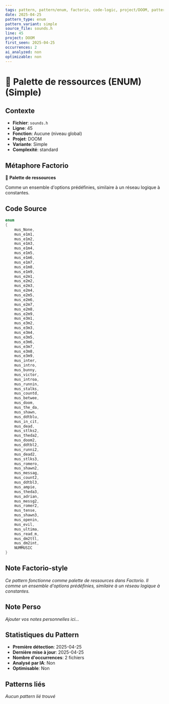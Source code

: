 ```yaml
---
tags: pattern, pattern/enum, factorio, code-logic, project/DOOM, pattern/variant/simple
date: 2025-04-25
pattern_type: enum
pattern_variant: simple
source_file: sounds.h
line: 45
project: DOOM
first_seen: 2025-04-25
occurrences: 2
ai_analyzed: non
optimizable: non
---
```


# 🔢 Palette de ressources (ENUM) (Simple)

## Contexte
- **Fichier**: `sounds.h`
- **Ligne**: 45
- **Fonction**: Aucune (niveau global)
- **Projet**: DOOM
- **Variante**: Simple
- **Complexité**: standard

## Métaphore Factorio
🔢 **Palette de ressources**

Comme un ensemble d'options prédéfinies, similaire à un réseau logique à constantes.

## Code Source
```c
enum
{
    mus_None,
    mus_e1m1,
    mus_e1m2,
    mus_e1m3,
    mus_e1m4,
    mus_e1m5,
    mus_e1m6,
    mus_e1m7,
    mus_e1m8,
    mus_e1m9,
    mus_e2m1,
    mus_e2m2,
    mus_e2m3,
    mus_e2m4,
    mus_e2m5,
    mus_e2m6,
    mus_e2m7,
    mus_e2m8,
    mus_e2m9,
    mus_e3m1,
    mus_e3m2,
    mus_e3m3,
    mus_e3m4,
    mus_e3m5,
    mus_e3m6,
    mus_e3m7,
    mus_e3m8,
    mus_e3m9,
    mus_inter,
    mus_intro,
    mus_bunny,
    mus_victor,
    mus_introa,
    mus_runnin,
    mus_stalks,
    mus_countd,
    mus_betwee,
    mus_doom,
    mus_the_da,
    mus_shawn,
    mus_ddtblu,
    mus_in_cit,
    mus_dead,
    mus_stlks2,
    mus_theda2,
    mus_doom2,
    mus_ddtbl2,
    mus_runni2,
    mus_dead2,
    mus_stlks3,
    mus_romero,
    mus_shawn2,
    mus_messag,
    mus_count2,
    mus_ddtbl3,
    mus_ampie,
    mus_theda3,
    mus_adrian,
    mus_messg2,
    mus_romer2,
    mus_tense,
    mus_shawn3,
    mus_openin,
    mus_evil,
    mus_ultima,
    mus_read_m,
    mus_dm2ttl,
    mus_dm2int,
    NUMMUSIC
}
```

## Note Factorio-style
*Ce pattern fonctionne comme palette de ressources dans Factorio. Il comme un ensemble d'options prédéfinies, similaire à un réseau logique à constantes.*

## Note Perso
*Ajouter vos notes personnelles ici...*

## Statistiques du Pattern
- **Première détection**: 2025-04-25
- **Dernière mise à jour**: 2025-04-25
- **Nombre d'occurrences**: 2 fichiers
- **Analysé par IA**: Non
- **Optimisable**: Non

## Patterns liés
*Aucun pattern lié trouvé*
